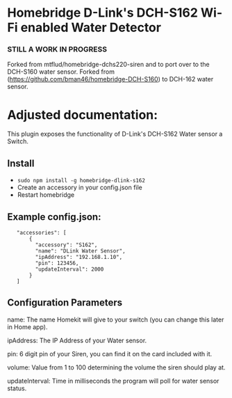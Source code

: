
# Homebridge D-Link's DCH-S162 Wi-Fi enabled Water Detector

### STILL A WORK IN PROGRESS
Forked from mtflud/homebridge-dchs220-siren and to port over to the DCH-S160 water sensor.
Forked from (https://github.com/bman46/homebridge-DCH-S160) to DCH-162 water sensor.

# Adjusted documentation:

This plugin exposes the functionality of D-Link's DCH-S162 Water sensor a Switch.

## Install

 * ```sudo npm install -g homebridge-dlink-s162```
* Create an accessory in your config.json file
* Restart homebridge

## Example config.json:

 ```
    "accessories": [
        {
          "accessory": "S162",
          "name": "DLink Water Sensor",
          "ipAddress": "192.168.1.10",
          "pin": 123456,
          "updateInterval": 2000
        }
    ]

```



## Configuration Parameters
name: The name Homekit will give to your switch (you can change this later in Home app).

ipAddress: The IP Address of your Water sensor.

pin: 6 digit pin of your Siren, you can find it on the card included with it.

volume: Value from 1 to 100 determining the volume the siren should play at.

updateInterval: Time in milliseconds the program will poll for water sensor status.
